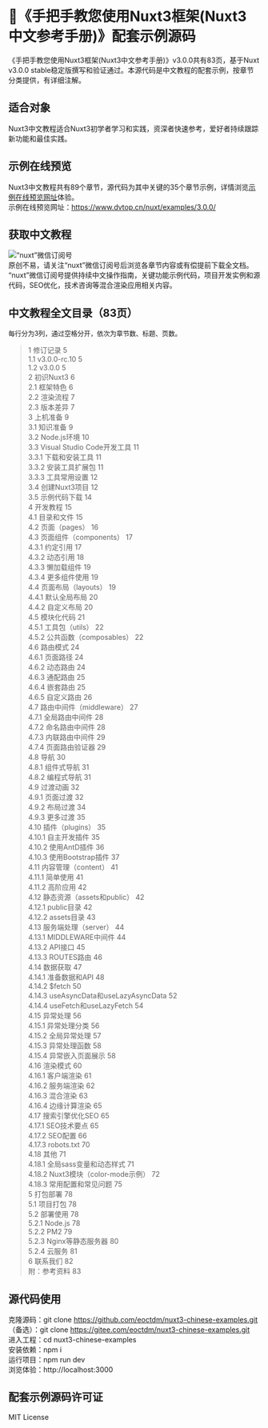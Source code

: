 # 👋《手把手教您使用Nuxt3框架(Nuxt3中文参考手册)》配套示例源码
《手把手教您使用Nuxt3框架(Nuxt3中文参考手册)》v3.0.0共有83页，基于Nuxt v3.0.0 stable稳定版撰写和验证通过。本源代码是中文教程的配套示例，按章节分类提供，有详细注解。
## 适合对象
Nuxt3中文教程适合Nuxt3初学者学习和实践，资深者快速参考，爱好者持续跟踪新功能和最佳实践。
## 示例在线预览
Nuxt3中文教程共有89个章节，源代码为其中关键的35个章节示例，详情浏览[示例在线预览网址](https://www.dvtop.cn/nuxt/examples/3.0.0/)体验。   
示例在线预览网址：<https://www.dvtop.cn/nuxt/examples/3.0.0/>
## 获取中文教程
![“nuxt”微信订阅号](https://www.dvtop.cn/nuxt/examples/3.0.0/resource/img/qrcode.jpg)   
原创不易，请关注“nuxt”微信订阅号后浏览各章节内容或有偿提前下载全文档。   
“nuxt”微信订阅号提供持续中文操作指南，关键功能示例代码，项目开发实例和源代码，SEO优化，技术咨询等混合渲染应用相关内容。
## 中文教程全文目录（83页）
<font size=2>每行分为3列，通过空格分开，依次为章节数、标题、页数。</font>    
> 1 修订记录	5   
> 1.1 v3.0.0-rc.10	5   
> 1.2 v3.0.0 5   
> 2 初识Nuxt3	6   
> 2.1 框架特色	6   
> 2.2 渲染流程	7   
> 2.3 版本差异	7   
> 3 上机准备	9   
> 3.1 知识准备	9   
> 3.2 Node.js环境	10   
> 3.3 Visual Studio Code开发工具	11   
> 3.3.1 下载和安装工具	11   
> 3.3.2 安装工具扩展包	11   
> 3.3.3 工具常用设置	12   
> 3.4 创建Nuxt3项目	12   
> 3.5 示例代码下载	14   
> 4 开发教程	15   
> 4.1 目录和文件	15   
> 4.2 页面（pages）	16   
> 4.3 页面组件（components）	17   
> 4.3.1 约定引用	17   
> 4.3.2 动态引用	18   
> 4.3.3 懒加载组件	19   
> 4.3.4 更多组件使用	19   
> 4.4 页面布局（layouts）	19   
> 4.4.1 默认全局布局	20   
> 4.4.2 自定义布局	20   
> 4.5 模块化代码	21   
> 4.5.1 工具包（utils）	22   
> 4.5.2 公共函数（composables）	22   
> 4.6 路由模式	24   
> 4.6.1 页面路径	24   
> 4.6.2 动态路由	24   
> 4.6.3 通配路由	25   
> 4.6.4 嵌套路由	25   
> 4.6.5 自定义路由	26   
> 4.7 路由中间件（middleware）	27   
> 4.7.1 全局路由中间件	28   
> 4.7.2 命名路由中间件	28   
> 4.7.3 内联路由中间件	29   
> 4.7.4 页面路由验证器	29   
> 4.8 导航	30   
> 4.8.1 组件式导航	31   
> 4.8.2 编程式导航	31   
> 4.9 过渡动画	32   
> 4.9.1 页面过渡	32   
> 4.9.2 布局过渡	34   
> 4.9.3 更多过渡	35   
> 4.10 插件（plugins）	35   
> 4.10.1 自主开发插件	35   
> 4.10.2 使用AntD插件	36   
> 4.10.3 使用Bootstrap插件	37   
> 4.11 内容管理（content）	41   
> 4.11.1 简单使用	41   
> 4.11.2 高阶应用	42   
> 4.12 静态资源（assets和public）	42   
> 4.12.1 public目录	42   
> 4.12.2 assets目录	43   
> 4.13 服务端处理（server）	44   
> 4.13.1 MIDDLEWARE中间件	44   
> 4.13.2 API接口	45   
> 4.13.3 ROUTES路由	46   
> 4.14 数据获取	47   
> 4.14.1 准备数据和API	48   
> 4.14.2 $fetch	50   
> 4.14.3 useAsyncData和useLazyAsyncData	52   
> 4.14.4 useFetch和useLazyFetch	54   
> 4.15 异常处理	56   
> 4.15.1 异常处理分类	56   
> 4.15.2 全局异常处理	57   
> 4.15.3 异常处理函数	58   
> 4.15.4 异常嵌入页面展示	58   
> 4.16 渲染模式	60   
> 4.16.1 客户端渲染	61   
> 4.16.2 服务端渲染	62   
> 4.16.3 混合渲染	63   
> 4.16.4 边缘计算渲染	65   
> 4.17 搜索引擎优化SEO	65   
> 4.17.1 SEO技术要点	65   
> 4.17.2 SEO配置	66   
> 4.17.3 robots.txt	70   
> 4.18 其他	71   
> 4.18.1 全局sass变量和动态样式	71   
> 4.18.2 Nuxt3模块（color-mode示例）	72   
> 4.18.3 常用配置和常见问题	75   
> 5 打包部署	78   
> 5.1 项目打包	78   
> 5.2 部署使用	78   
> 5.2.1 Node.js	78   
> 5.2.2 PM2	79   
> 5.2.3 Nginx等静态服务器	80   
> 5.2.4 云服务	81   
> 6 联系我们	82   
> 附：参考资料	83   
## 源代码使用
克隆源码：git clone https://github.com/eoctdm/nuxt3-chinese-examples.git   
（备选）：git clone https://gitee.com/eoctdm/nuxt3-chinese-examples.git  
进入工程：cd nuxt3-chinese-examples   
安装依赖：npm i   
运行项目：npm run dev   
浏览体验：http://localhost:3000   
## 配套示例源码许可证
MIT License